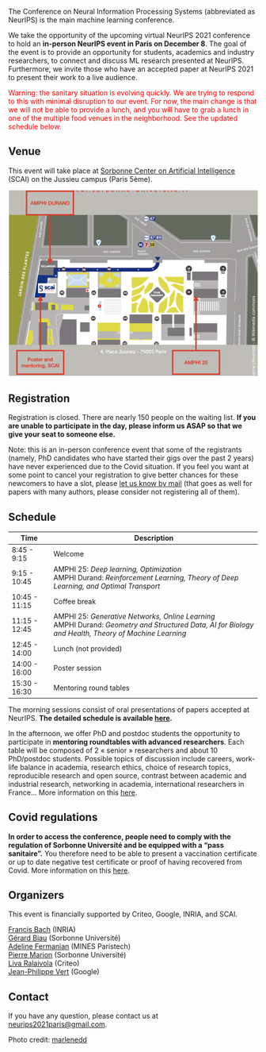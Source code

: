 The Conference on Neural Information Processing Systems (abbreviated as NeurIPS) is the main machine learning conference.

We take the opportunity of the upcoming virtual NeurIPS 2021 conference to hold an **in-person NeurIPS event in Paris on December 8**. The goal of the event is to provide an opportunity for students, academics and industry researchers, to connect and discuss ML research presented at NeurIPS. Furthermore, we invite those who have an accepted paper at NeurIPS 2021 to present their work to a live audience.

<span style="color:red">
Warning: the sanitary situation is evolving quickly. We are trying to respond to this with minimal disruption to our event. For now, the main change is that we will not be able to provide a lunch, and you will have to grab a lunch in one of the multiple food venues in the neighborhood. See the updated schedule below.
</span>

## Venue

This event will take place at [Sorbonne Center on Artificial Intelligence](https://scai.sorbonne-universite.fr) (SCAI) on the Jussieu campus (Paris 5ème).

![map](/docs/assets/map.png)

## Registration

Registration is closed. There are nearly 150 people on the waiting list. **If you are unable to participate in the day, please inform us ASAP so that we give your seat to someone else.**

Note: this is an in-person conference event that some of the registrants (namely, PhD candidates who have started their gigs over the past 2 years) have never experienced due to the Covid situation. If you feel you want at some point to cancel your registration to give better chances for these newcomers to have a slot, please [let us know by mail](mailto:neurips2021paris@gmail.com) (that goes as well for papers with many authors, please consider not registering all of them).

## Schedule

| **Time**    | **Description** |
| ----------- | ----------- |
| 8:45 - 9:15   | Welcome    |
| 9:15 - 10:45  | AMPHI 25: *Deep learning, Optimization* <br> AMPHI Durand: *Reinforcement Learning, Theory of Deep Learning, and Optimal Transport* |
| 10:45 - 11:15 | Coffee break |
| 11:15 - 12:45 | AMPHI 25: *Generative Networks, Online Learning*  <br> AMPHI Durand: *Geometry and Structured Data, AI for Biology and Health, Theory of Machine Learning* |
| 12:45 - 14:00  | Lunch (not provided)   |
| 14:00 - 16:00  | Poster session   |
| 15:30 - 16:30 | Mentoring round tables |

The morning sessions consist of oral presentations of papers accepted at NeurIPS. **The detailed schedule is available [here](https://docs.google.com/spreadsheets/d/1Re-2y3GyIZf9SuROiLgHu1beTaIslrfKd_VoBTcjpWY/edit?usp=sharing).**

In the afternoon, we offer PhD and postdoc students the opportunity to participate in **mentoring roundtables with advanced researchers**. Each table will be composed of 2 « senior »  researchers and about 10 PhD/postdoc students. Possible topics of discussion include careers, work-life balance in academia, research ethics, choice of research topics, reproducible research and open source, contrast between academic and industrial research, networking in academia, international researchers in France… More information on this [here](https://docs.google.com/spreadsheets/d/1Re-2y3GyIZf9SuROiLgHu1beTaIslrfKd_VoBTcjpWY/edit#gid=493703907?usp=sharing).

## Covid regulations

**In order to access the conference, people need to comply with the regulation of Sorbonne Université and be equipped with a “pass sanitaire”.** You therefore need to be able to present a vaccination certificate or up to date negative test certificate or proof of having recovered from Covid. More information on this [here](https://www.gouvernement.fr/info-coronavirus).

## Organizers

This event is financially supported by Criteo, Google, INRIA, and SCAI.

[Francis Bach](https://www.di.ens.fr/~fbach/) (INRIA)  
[Gérard Biau](https://www.lpsm.paris/pageperso/biau/) (Sorbonne Université)  
[Adeline Fermanian](https://afermanian.github.io) (MINES Paristech)  
[Pierre Marion](https://pierremarion23.github.io) (Sorbonne Université)  
[Liva Ralaivola](https://pageperso.lif.univ-mrs.fr/~liva.ralaivola/doku.php) (Criteo)  
[Jean-Philippe Vert](https://members.cbio.mines-paristech.fr/~jvert/) (Google)  

## Contact

If you have any question, please contact us at [neurips2021paris@gmail.com](mailto:neurips2021paris@gmail.com).


Photo credit: [marlenedd](https://www.flickr.com/photos/24241643@N00/49478118648)
